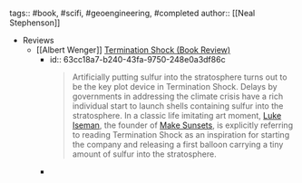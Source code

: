 ---
---

tags:: #book, #scifi, #geoengineering, #completed 
author:: [[Neal Stephenson]]

- Reviews
	- [[Albert Wenger]] [Termination Shock (Book Review)](https://continuations.com/post/707074614148366336/termination-shock-book-review)
		- id:: 63cc18a7-b240-43fa-9750-248e0a3df86c
		  > Artificially putting sulfur into the stratosphere turns out to be the key plot device in Termination Shock. Delays by governments in addressing the climate crisis have a rich individual start to launch shells containing sulfur into the stratosphere. In a classic life imitating art moment, [Luke Iseman](https://twitter.com/liseman), the founder of [Make Sunsets](https://makesunsets.com/), is explicitly referring to reading Termination Shock as an inspiration for starting the company and releasing a first balloon carrying a tiny amount of sulfur into the stratosphere.
		-